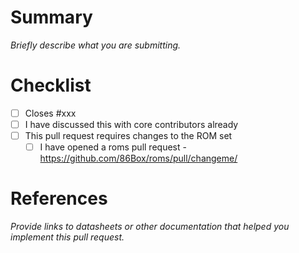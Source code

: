 Summary
=======
_Briefly describe what you are submitting._

Checklist
=========
* [ ] Closes #xxx
* [ ] I have discussed this with core contributors already
* [ ] This pull request requires changes to the ROM set
  * [ ] I have opened a roms pull request - https://github.com/86Box/roms/pull/changeme/

References
==========
_Provide links to datasheets or other documentation that helped you implement this pull request._
